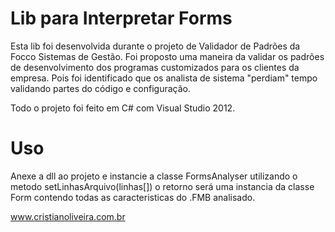 Lib para Interpretar Forms
======================

Esta lib foi desenvolvida durante o projeto de Validador de Padrões da Focco Sistemas de Gestão. Foi proposto uma maneira da validar os padrões de desenvolvimento dos programas customizados para os clientes da empresa. Pois foi identificado que os analista de sistema "perdiam" tempo validando partes do código e configuração.

Todo o projeto foi feito em C# com Visual Studio 2012.

Uso
===
Anexe a dll ao projeto e instancie a classe FormsAnalyser utilizando o metodo setLinhasArquivo(linhas[]) o retorno será uma instancia da classe Form contendo todas as caracteristicas do .FMB analisado.

www.cristianoliveira.com.br

